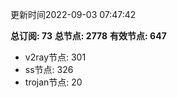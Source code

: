 更新时间2022-09-03 07:47:42

**总订阅: 73**
**总节点: 2778**
**有效节点: 647**
- v2ray节点: 301
- ss节点: 326
- trojan节点: 20
